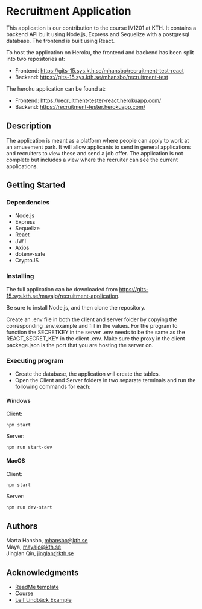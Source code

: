 # Recruitment Application

This application is our contribution to the course IV1201 at KTH. It contains a backend API built using Node.js, 
Express and Sequelize with a postgresql database. The frontend is built using React. 

To host the application on Heroku, the frontend and backend has been split into two repositories at: 
* Frontend: https://gits-15.sys.kth.se/mhansbo/recruitment-test-react
* Backend: https://gits-15.sys.kth.se/mhansbo/recruitment-test

The heroku application can be found at:
* Frontend: https://recruitment-tester-react.herokuapp.com/
* Backend: https://recruitment-tester.herokuapp.com/


## Description

The application is meant as a platform where people can apply to work at an amusement park. It will allow applicants to 
send in general applications and recruiters to view these and send a job offer. The application is not complete but 
includes a view where the recruiter can see the current applications. 

## Getting Started

### Dependencies

* Node.js
* Express
* Sequelize
* React
* JWT
* Axios
* dotenv-safe
* CryptoJS


### Installing


The full application can be downloaded from https://gits-15.sys.kth.se/mayajo/recruitment-application.

Be sure to install Node.js, and then clone the repository.


Create an .env file in both the client and server folder by copying the corresponding .env.example and fill in the values.
For the program to function the SECRETKEY in the server .env needs to be the same as the REACT_SECRET_KEY in the client .env.
Make sure the proxy in the client package.json is the port that you are hosting the server on.


### Executing program

* Create the database, the application will create the tables.
* Open the Client and Server folders in two separate terminals and run the following commands for each:

#### Windows
Client:
```
npm start
```
Server:
```
npm run start-dev
```
#### MacOS
Client:
```
npm start
```
Server:
```
npm run dev-start
```


## Authors

Marta Hansbo, [mhansbo@kth.se](mhansbo@kth.se)  
Maya, [mayajo@kth.se](mayajo@kth.se)  
Jinglan Qin, [jinglan@kth.se](jinglan@kth.se)


## Acknowledgments

* [ReadMe template](https://gist.github.com/DomPizzie/7a5ff55ffa9081f2de27c315f5018afc)
* [Course](https://www.kth.se/student/kurser/kurs/IV1201)
* [Leif Lindbäck Example](https://github.com/KTH-IV1201/chat)